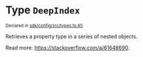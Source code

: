 # Type `DeepIndex`
<sub>Declared in [sdk/config/src/types.ts:45](https://github.com/dxos/dxos/blob/88f322397/packages/sdk/config/src/types.ts#L45)</sub>


Retrieves a property type in a series of nested objects.

Read more: https://stackoverflow.com/a/61648690.



